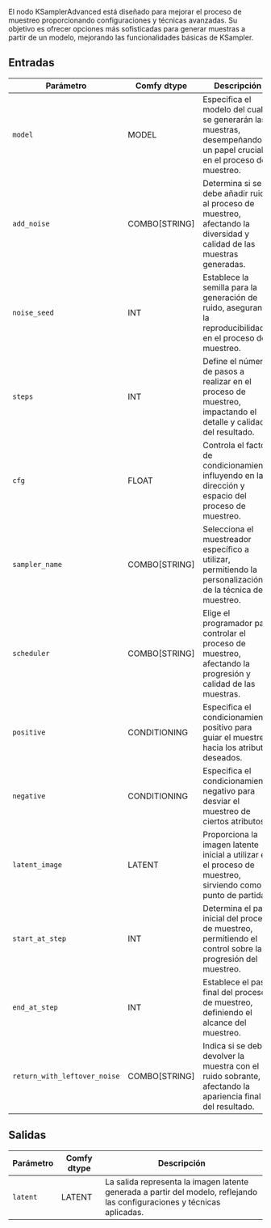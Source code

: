 El nodo KSamplerAdvanced está diseñado para mejorar el proceso de muestreo proporcionando configuraciones y técnicas avanzadas. Su objetivo es ofrecer opciones más sofisticadas para generar muestras a partir de un modelo, mejorando las funcionalidades básicas de KSampler.

## Entradas

| Parámetro             | Comfy dtype | Descripción                                                                                                                                                                                                                                                                                                                                                     |
|----------------------|-------------|---------------------------------------------------------------------------------------------------------------------------------------------------------------------------------------------------------------------------------------------------------------------------------------------------------------------------------------------------------------------|
| `model`              | MODEL       | Especifica el modelo del cual se generarán las muestras, desempeñando un papel crucial en el proceso de muestreo.                                                                                                                                                                                                                      |
| `add_noise`          | COMBO[STRING] | Determina si se debe añadir ruido al proceso de muestreo, afectando la diversidad y calidad de las muestras generadas.                                                                                                                                                                                                             |
| `noise_seed`         | INT         | Establece la semilla para la generación de ruido, asegurando la reproducibilidad en el proceso de muestreo.                                                                                                                                                                                                                                     |
| `steps`              | INT         | Define el número de pasos a realizar en el proceso de muestreo, impactando el detalle y calidad del resultado.                                                                                                                                                                                                                   |
| `cfg`                | FLOAT       | Controla el factor de condicionamiento, influyendo en la dirección y espacio del proceso de muestreo.                                                                                                                                                                                                                                  |
| `sampler_name`       | COMBO[STRING] | Selecciona el muestreador específico a utilizar, permitiendo la personalización de la técnica de muestreo.                                                                                                                                                                                                                                  |
| `scheduler`          | COMBO[STRING] | Elige el programador para controlar el proceso de muestreo, afectando la progresión y calidad de las muestras.                                                                                                                                                                                                                   |
| `positive`           | CONDITIONING | Especifica el condicionamiento positivo para guiar el muestreo hacia los atributos deseados.                                                                                                                                                                                                                                     |
| `negative`           | CONDITIONING | Especifica el condicionamiento negativo para desviar el muestreo de ciertos atributos.                                                                                                                                                                                                                                     |
| `latent_image`       | LATENT      | Proporciona la imagen latente inicial a utilizar en el proceso de muestreo, sirviendo como punto de partida.                                                                                                                                                                                                                               |
| `start_at_step`      | INT         | Determina el paso inicial del proceso de muestreo, permitiendo el control sobre la progresión del muestreo.                                                                                                                                                                                                                               |
| `end_at_step`        | INT         | Establece el paso final del proceso de muestreo, definiendo el alcance del muestreo.                                                                                                                                                                                                                                         |
| `return_with_leftover_noise` | COMBO[STRING] | Indica si se debe devolver la muestra con el ruido sobrante, afectando la apariencia final del resultado.                                                                                                                                                                                                                               |

## Salidas

| Parámetro   | Comfy dtype | Descripción                                                                                                               |
|-------------|-------------|------------------------------------------------------------------------------------------------------------------------------|
| `latent`    | LATENT      | La salida representa la imagen latente generada a partir del modelo, reflejando las configuraciones y técnicas aplicadas. |
